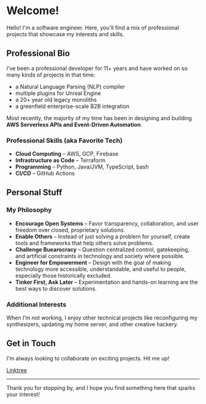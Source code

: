 # Welcome!

Hello! I'm a software engineer. Here, you'll find a mix of professional projects that showcase my interests and skills.

## Professional Bio

I've been a professional developer for 11+ years and have worked on so many kinds of projects in that time:

- a Natural Language Parsing (NLP) compiler
- multiple plugins for Unreal Engine
- a 20+ year old legacy monoliths
- a greenfield enterprise-scale B2B integration

Most recently, the majority of my time has been in designing and building **AWS Serverless APIs and Event-Driven Automation**.

### Professional Skills (aka Favorite Tech)

- **Cloud Computing** – AWS, GCP, Firebase
- **Infrastructure as Code** – Terraform
- **Programming** – Python, Java/JVM, TypeScript, bash
- **CI/CD** – GitHub Actions

## Personal Stuff

### My Philosophy

- **Encourage Open Systems** – Favor transparency, collaboration, and user freedom over closed, proprietary solutions.
- **Enable Others** – Instead of just solving a problem for yourself, create tools and frameworks that help others solve problems.
- **Challenge Buearocracy** – Question centralized control, gatekeeping, and artificial constraints in technology and society where possible.
- **Engineer for Empowerment** – Design with the goal of making technology more accessible, understandable, and useful to people, especially those historically excluded.
- **Tinker First, Ask Later** – Experimentation and hands-on learning are the best ways to discover solutions.

### Additional Interests

When I’m not working, I enjoy other technical projects like reconfiguring my synthesizers, updating my home server, and other creative hackery.

## Get in Touch

I'm always looking to collaborate on exciting projects. Hit me up!

[Linktree](https://linktr.ee/acwilsontech)

---

Thank you for stopping by, and I hope you find something here that sparks your interest!
